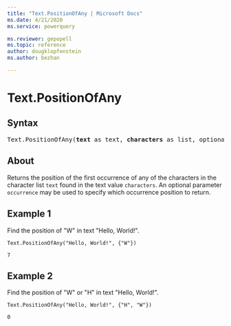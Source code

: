 ```yaml
---
title: "Text.PositionOfAny | Microsoft Docs"
ms.date: 4/21/2020
ms.service: powerquery

ms.reviewer: gepopell
ms.topic: reference
author: dougklopfenstein
ms.author: bezhan

---
```

# Text.PositionOfAny

## Syntax

<pre>
Text.PositionOfAny(<b>text</b> as text, <b>characters</b> as list, optional <b>occurrence</b> as nullable number) as any 
</pre>
  
## About  
Returns the position of the first occurrence of any of the characters in the character list `text` found in the text value `characters`. An optional parameter `occurrence` may be used to specify which occurrence position to return.

## Example 1
Find the position of "W" in text "Hello, World!".

```powerquery-m
Text.PositionOfAny("Hello, World!", {"W"})
```

`7`

## Example 2
Find the position of "W" or "H" in text "Hello, World!".

```powerquery-m
Text.PositionOfAny("Hello, World!", {"H", "W"})
```

`0`
